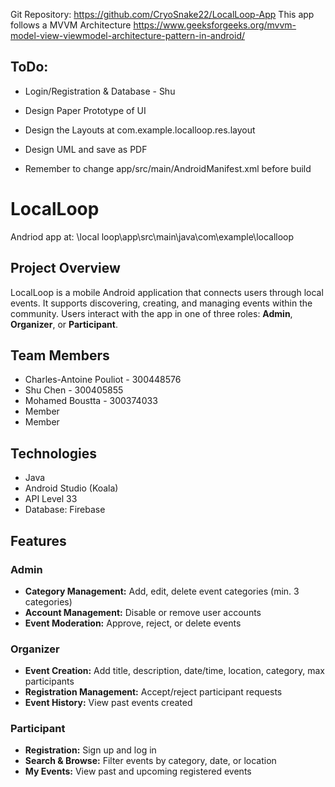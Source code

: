 Git Repository: https://github.com/CryoSnake22/LocalLoop-App
This app follows a MVVM Architecture https://www.geeksforgeeks.org/mvvm-model-view-viewmodel-architecture-pattern-in-android/



## ToDo:
 - Login/Registration & Database - Shu
 - Design Paper Prototype of UI
 - Design the Layouts at com.example.localloop.res.layout
 - Design UML and save as PDF

 - Remember to change app/src/main/AndroidManifest.xml before build

# LocalLoop
Andriod app at: \local loop\app\src\main\java\com\example\localloop

## Project Overview
LocalLoop is a mobile Android application that connects users through local events. It supports discovering, creating, and managing events within the community. Users interact with the app in one of three roles: **Admin**, **Organizer**, or **Participant**.

## Team Members
- Charles-Antoine Pouliot - 300448576
- Shu Chen - 300405855
- Mohamed Boustta - 300374033
- Member
- Member

## Technologies
- Java
- Android Studio (Koala)
- API Level 33
- Database: Firebase

## Features

### Admin
- **Category Management:** Add, edit, delete event categories (min. 3 categories)
- **Account Management:** Disable or remove user accounts
- **Event Moderation:** Approve, reject, or delete events

### Organizer
- **Event Creation:** Add title, description, date/time, location, category, max participants
- **Registration Management:** Accept/reject participant requests
- **Event History:** View past events created

### Participant
- **Registration:** Sign up and log in
- **Search & Browse:** Filter events by category, date, or location
- **My Events:** View past and upcoming registered events
